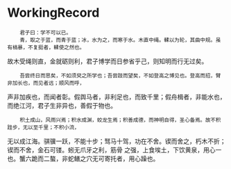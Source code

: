 # WorkingRecord

																															
		君子曰：学不可以已。
		青，取之于蓝，而青于蓝；冰，水为之，而寒于水。木直中绳。輮以为轮，其曲中规。虽有槁暴，不复挺者，輮使之然也。
故木受绳则直，金就砺则利，君子博学而日参省乎己，则知明而行无过矣。 


		吾尝终日而思矣，不如须臾之所学也；吾尝跂而望矣，不如登高之博见也。登高而招，臂非加长也，而见者远；顺风而呼，
声非加疾也，而闻者彰。假舆马者，非利足也，而致千里；假舟楫者，非能水也，而绝江河，君子生非异也，善假于物也。 


		积土成山，风雨兴焉；积水成渊，蛟龙生焉；积善成德，而神明自得，圣心备焉。故不积跬步，无以至千里；不积小流，
无以成江海。骐骥一跃，不能十步；驽马十驾，功在不舍。锲而舍之，朽木不折；锲而不舍，金石可镂。蚓无爪牙之利，筋骨
之强，上食埃土，下饮黄泉，用心一也。蟹六跪而二螯，非蛇鳝之穴无可寄托者，用心躁也。
